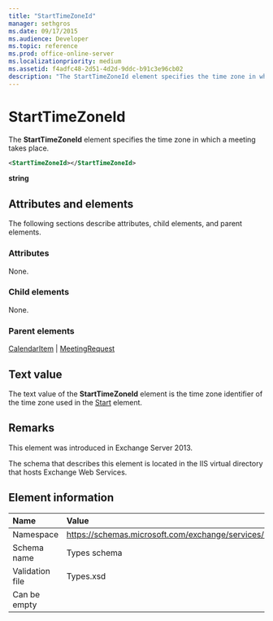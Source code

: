 ```yaml
---
title: "StartTimeZoneId"
manager: sethgros
ms.date: 09/17/2015
ms.audience: Developer
ms.topic: reference
ms.prod: office-online-server
ms.localizationpriority: medium
ms.assetid: f4adfc48-2d51-4d2d-9ddc-b91c3e96cb02
description: "The StartTimeZoneId element specifies the time zone in which a meeting takes place."
---
```


# StartTimeZoneId

The **StartTimeZoneId** element specifies the time zone in which a meeting takes place. 
  
```XML
<StartTimeZoneId></StartTimeZoneId>
```

**string**

## Attributes and elements

The following sections describe attributes, child elements, and parent elements.
  
### Attributes

None.
  
### Child elements

None.
  
### Parent elements

[CalendarItem](calendaritem.md) | [MeetingRequest](meetingrequest.md)
  
## Text value

The text value of the **StartTimeZoneId** element is the time zone identifier of the time zone used in the [Start](start.md) element. 
  
## Remarks

This element was introduced in Exchange Server 2013.
  
The schema that describes this element is located in the IIS virtual directory that hosts Exchange Web Services.
  
## Element information

|**Name**|**Value**|
|:-----|:-----|
|Namespace  <br/> |https://schemas.microsoft.com/exchange/services/2006/types  <br/> |
|Schema name  <br/> |Types schema  <br/> |
|Validation file  <br/> |Types.xsd  <br/> |
|Can be empty  <br/> ||
   

